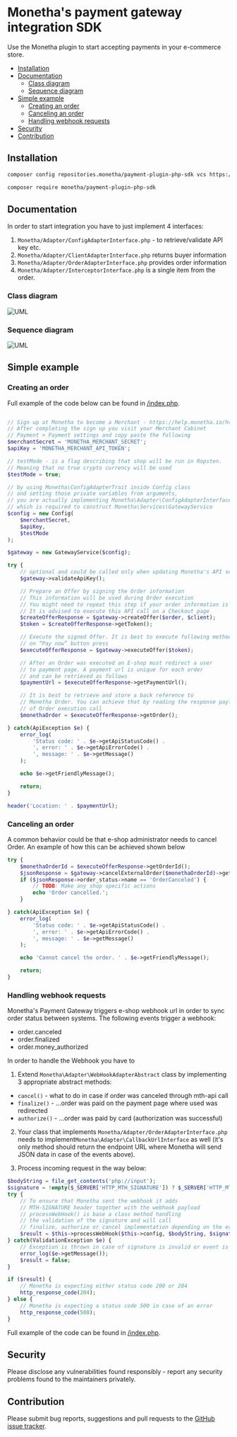# Monetha's payment gateway integration SDK <!-- omit in toc -->

Use the Monetha plugin to start accepting payments in your e-commerce store.

- [Installation](#installation)
- [Documentation](#documentation)
  - [Class diagram](#class-diagram)
  - [Sequence diagram](#sequence-diagram)
- [Simple example](#simple-example)
  - [Creating an order](#creating-an-order)
  - [Canceling an order](#canceling-an-order)
  - [Handling webhook requests](#handling-webhook-requests)
- [Security](#security)
- [Contribution](#contribution)

## Installation

```sh
composer config repositories.monetha/payment-plugin-php-sdk vcs https://gitlab.com/monetha/payment-plugin-php-sdk.git
```

```sh
composer require monetha/payment-plugin-php-sdk
```

## Documentation

In order to start integration you have to just implement 4 interfaces:

1. `Monetha/Adapter/ConfigAdapterInterface.php` - to retrieve/validate API key etc.
2. `Monetha/Adapter/ClientAdapterInterface.php` returns buyer information
3. `Monetha/Adapter/OrderAdapterInterface.php` provides order information
4. `Monetha/Adapter/InterceptorInterface.php` is a single item from the order. 

### Class diagram

![UML](example/payment-plugin-php-sdk.png "UML diagram")

### Sequence diagram

![UML](example/workflow.png "Workflow")

## Simple example

### Creating an order

Full example of the code below can be found in [/index.php](/index.php).

```php

// Sign up at Monetha to become a Merchant - https://help.monetha.io/hc/en-us/categories/360000271031#article=Preliminary-steps
// After completing the sign up you visit your Merchant Cabinet
// Payment > Payment settings and copy paste the following
$merchantSecret = 'MONETHA_MERCHANT_SECRET'; 
$apiKey = 'MONETHA_MERCHANT_API_TOKEN'; 

// testMode - is a flag describing that shop will be run in Ropsten.
// Meaning that no true crypto currency will be used
$testMode = true; 

// by using Monetha\ConfigAdapterTrait inside Config class
// and setting those private variables from arguments,
// you are actually implementing Monetha\Adapter\ConfigAdapterInterface
// which is required to construct Monetha\Services\GatewayService
$config = new Config(
    $merchantSecret,
    $apiKey,
    $testMode
);

$gateway = new GatewayService($config);

try {
    // optional and could be called only when updating Monetha's API settings
    $gateway->validateApiKey();

    // Prepare an Offer by signing the Order information
    // This information will be used during Order execution
    // You might need to repeat this step if your order information is updated
    // It is advised to execute this API call on a Checkout page
    $createOfferResponse = $gateway->createOffer($order, $client);
    $token = $createOfferResponse->getToken();

    // Execute the signed Offer. It is best to execute following method 
    // on “Pay now” button press
    $executeOfferResponse = $gateway->executeOffer($token);

    // After an Order was executed an E-shop must redirect a user
    // to payment page. A payment url is unique for each order 
    // and can be retrieved as follows
    $paymentUrl = $executeOfferResponse->getPaymentUrl();

    // It is best to retrieve and store a back reference to 
    // Monetha Order. You can achieve that by reading the response payload
    // of Order execution call
    $monethaOrder = $executeOfferResponse->getOrder();

} catch(ApiException $e) {
    error_log(
        'Status code: ' . $e->getApiStatusCode() .
        ', error: ' . $e->getApiErrorCode() .
        ', message: ' . $e->getMessage()
    );

    echo $e->getFriendlyMessage();

    return;
}

header('Location: ' . $paymentUrl);
```

### Canceling an order

A common behavior could be that e-shop administrator needs to cancel Order. An example of how this can be achieved shown below

```php
try {
    $monethaOrderId = $executeOfferResponse->getOrderId();
    $jsonResponse = $gateway->cancelExternalOrder($monethaOrderId)->getResponseJson();
    if ($jsonResponse->order_status->name == 'OrderCanceled') {
        // TODO: Make any shop specific actions
        echo 'Order cancelled.';
    }

} catch(ApiException $e) {
    error_log(
        'Status code: ' . $e->getApiStatusCode() .
        ', error: ' . $e->getApiErrorCode() .
        ', message: ' . $e->getMessage()
    );

    echo 'Cannot cancel the order. ' . $e->getFriendlyMessage();

    return;
}
```

### Handling webhook requests

Monetha's Payment Gateway triggers e-shop webhook url in order to sync order status between systems. The following events trigger a webhook:

- order.canceled
- order.finalized
- order.money_authorized

In order to handle the Webhook you have to

1. Extend `Monetha\Adapter\WebHookAdapterAbstract` class by implementing 3 appropriate abstract methods:

- `cancel()` - what to do in case if order was canceled through mth-api call
- `finalize()` - ...order was paid on the payment page where used was redirected
- `authorize()` - ...order was paid by card (authorization was successful)

2. Your class that implements `Monetha/Adapter/OrderAdapterInterface.php` needs to implement`Monetha\Adapter\CallbackUrlInterface` as well (it's only method should return the endpoint URL where Monetha will send JSON data in case of the events above).

3. Process incoming request in the way below:

```php
$bodyString = file_get_contents('php://input');
$signature = !empty($_SERVER['HTTP_MTH_SIGNATURE']) ? $_SERVER['HTTP_MTH_SIGNATURE'] : '';
try {
    // To ensure that Monetha sent the webhook it adds
    // MTH-SIGNATURE header together with the webhook payload
    // processWebHook() is base a class method handling
    // the validation of the signature and will call
    // finalize, authorize or cancel implementation depending on the event type
    $result = $this->processWebHook($this->config, $bodyString, $signature);
} catch(ValidationException $e) {
    // Exception is thrown in case of signature is invalid or event is unsupported
    error_log($e->getMessage());
    $result = false;
}

if ($result) {
    // Monetha is expecting either status code 200 or 204
    http_response_code(204);
} else {
    // Monetha is expecting a status code 500 in case of an error
    http_response_code(500);
}
```

Full example of the code can be found in [/index.php](/index.php).

## Security

Please disclose any vulnerabilities found responsibly - report any security problems found to the maintainers privately.

## Contribution

Please submit bug reports, suggestions and pull requests to the [GitHub issue tracker](https://github.com/monetha/payment-plugin-php-sdk/issues/new).
